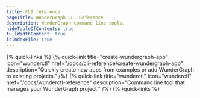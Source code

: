 ```yaml
---
title: CLI reference
pageTitle: WunderGraph CLI Reference
description: WunderGraph command line tools.
hideTableOfContents: true
fullWidthContent: true
isIndexFile: true
---
```


{% quick-links %}
{% quick-link title="create-wundergraph-app" icon="wunderctl" href="/docs/cli-reference/create-wundergraph-app" description="Quickly create new apps from examples or add WunderGraph to existing projects." /%}
{% quick-link title="wunderctl" icon="wunderctl" href="/docs/wunderctl-reference" description="Command line tool that manages your WunderGraph project." /%}
{% /quick-links %}
